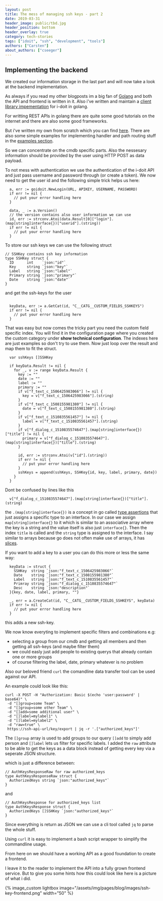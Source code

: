 ```yaml
---
layout: post
title: The mess of managing ssh keys - part 2
date: 2019-03-31
header_image: public/tbd.jpg
header_position: bottom
header_overlay: true
category: tech-stories
tags: ["idoit", "ssh", "development", "tools"]
authors: ["Carsten"]
about_authors: ["cseeger"]
---
```


## Implementing the backend

We created our information storage in the last part and will now take a look at the backend implementation.

As always if you read my other blogposts im a big fan of [Golang](https://golang.org/) and both the API and frontend is written in it.
Also i've written and maintain a [client library impementation](https://github.com/cseeger-epages/i-doit-go-api) for i-doit in golang.

For writting REST APIs in golang there are quite some good tutorials on the internet and there are also some good frameworks.

But i've written my own from scratch which you can find [here](https://github.com/cseeger-epages/restfool-go).
There are also some simple examples for implementing handler and path routing stuff in the [examples section](https://github.com/cseeger-epages/restfool-go/tree/master/examples).

So we can concentrate on the cmdb specific parts.
Also the nessesary information should be provided by the user using HTTP POST as data payload.

To not mess with authentication we use the authentication of the i-doit API and just pass username and password through (or create a token).
We now need to get the user id and the following simple trick helps us here:

```
  a, err := goidoit.NewLogin(URL, APIKEY, USERNAME, PASSWORD)
  if err != nil {
    // put your error handling here
  }

  data, _ := a.Version()
  // the version contains also user information we can use
  id, err := strconv.Atoi(data.Result[0]["login"].(map[string]interface{})["userid"].(string))
  if err != nil {
    // put your error handling here
  }
```
To store our ssh keys we can use the following struct

```
// SSHKey contains ssh key information
type SSHKey struct {
  ID      int    `json:"id"`
  Key     string `json:"key"`
  Label   string `json:"label"`
  Primary string `json:"primary"`
  Date    string `json:"date"`
}
```
and get the ssh-keys for the user

```

  keyData, err := a.GetCat(id, "C__CATG__CUSTOM_FIELDS_SSHKEYS")
  if err != nil {
    // put your error handling here
  }

```
That was easy but now comes the tricky part you need the custom field specific index.
You will find it in the configuration page where you created the custom category under **show technical configuration**.
The indexes here are just examples so don't try to use them.
Now just loop over the result and map them to fit the struct.

```
  var sshKeys []SSHKey

  if keyData.Result != nil {
    for _, v := range keyData.Result {
      key := ""
      date := ""
      label := ""
      primary := ""
      if v["f_text_c_1506425983066"] != nil {
        key = v["f_text_c_1506425983066"].(string)
      }
      if v["f_text_c_1508155981380"] != nil {
        date = v["f_text_c_1508155981380"].(string)
      }
      if v["f_text_c_1510835561457"] != nil {
        label = v["f_text_c_1510835561457"].(string)
      }
      if v["f_dialog_c_1510835574647"].(map[string]interface{})["title"] != nil {
        primary = v["f_dialog_c_1510835574647"].(map[string]interface{})["title"].(string)
      }

      id, err := strconv.Atoi(v["id"].(string))
      if err != nil {
        // put your error handling here
      }
      sshKeys = append(sshKeys, SSHKey{id, key, label, primary, date})
    }
  }
```
Dont be confused by lines like this

```
  v["f_dialog_c_1510835574647"].(map[string]interface{})["title"].(string)
```
the `.(map[string]interface{})` is a concept in go called [type assertions](https://tour.golang.org/methods/15) that just assigns a specific type to an interface.
In our case we assign `map[string]interface{}` to it which is similar to an associative array where the key is a string and the value itself is also just `interface{}`.
Then the index `title` is called and the `string` type is assigned to the interface.
I say similar to arrays because go does not often make use of arrays, it has [slices](https://www.godesignpatterns.com/2014/05/arrays-vs-slices.html).

If you want to add a key to a user you can do this more or less the same way:
```
  keyData := struct {
    SSHKey  string `json:"f_text_c_1506425983066"`
    Date    string `json:"f_text_c_1508155981380"`
    Label   string `json:"f_text_c_1510835561457"`
    Primray string `json:"f_dialog_c_1510835574647"`
    Desc    string `json:"description"`
  }{key, date, label, primary, ""}

  _, err = a.CreateCat(id, "C__CATG__CUSTOM_FIELDS_SSHKEYS", keyData)
  if err != nil {
    // put your error handling here
  }
```
this adds a new ssh-key.

We now know everyting to implement specific filters and combinations e.g:

- selecting a group from our cmdb and getting all members and then getting all ssh-keys (and maybe filter them)
- we could easly just add people to existing querys that already contain one or more groups
- of course filtering the label, date, primary whatever is no problem

Also our beloved friend `curl` the comandline data transfer tool can be used against our API.

An example could look like this:

```
curl -X POST -H "Authorization: Basic $(echo 'user:password' | base64)" \
 -d "[]group=some Team" \
 -d "[]group=some other Team" \
 -d "[]add=some additional user" \
 -d "[]label=mylabel1" \
 -d "[]label=mylabel2" \
 -d "raw=true" \
 https://ssh-api-url/key/export | jq -r '.["authorized_keys"]'
```

The `[]group` array is used to add groups to our query `[]add` to simply add person and `[]label` lets us filter for specific labels.
I added the `raw` attribute to be able to get the keys as a data block instead of getting every key via a seperate JSON structure.

which is just a difference between:
```
// AuthKeysResponseRaw for raw authorized_keys
type AuthKeysResponseRaw struct {
  AuthorizedKeys string `json:"authorized_keys"`
}
```

and 

```
// AuthKeysResponse for authorized_keys list
type AuthKeysResponse struct {
  AuthorizedKeys []SSHKey `json:"authorized_keys"`
}

```
Since everything is return as JSON we can use a cli tool called `jq` to parse the whole stuff.

Using `curl` it is easy to implement a bash script wrapper to simplify the commandline usage.

From here on we should have a working API as a good foundation to create a frontend.

I leave it to the reader to implement the API into a fully grown frontend service.
But to give you some hints how this could look like here is a picture of what i did.

{% image_custom lightbox image="/assets/img/pages/blog/images/ssh-key-frontend.png"  width="50" %}
